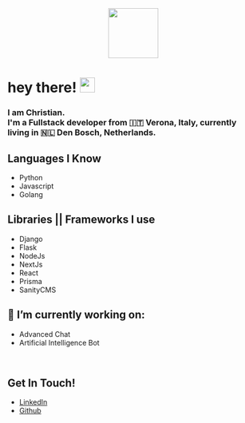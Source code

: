 <div id="header" align="center">
  <img src="https://media.giphy.com/media/ksE9feSa2b4V2GYwY4/giphy.gif" width="100"/>
 
</div>
<div align="center">
  <img src="https://komarev.com/ghpvc/?username=chris92vr&style=flat-square&color=blue" alt=""/>
</div>

<h1>
  hey there!
  <img src="https://media.giphy.com/media/hvRJCLFzcasrR4ia7z/giphy.gif" width="30px"/> 
</h1>
<h3>I am Christian. <br>
I'm a Fullstack developer from 🇮🇹<b> Verona, Italy</b>, currently living in 🇳🇱<b> Den Bosch, Netherlands</b>. </h3>


 
## Languages I Know
- Python
- Javascript
- Golang
  
## Libraries || Frameworks I use
- Django
- Flask
- NodeJs
- NextJs
- React
- Prisma
- SanityCMS

## 🔭 I’m currently working on:
 - Advanced Chat
 - Artificial Intelligence Bot

<br>
<be>

##  Get In Touch!
- <a href="https://www.linkedin.com/in/christian-garofoli/">LinkedIn<a>
- <a href="https://github.com/chris92vr">Github<a>







<!-- Icons -->

[1.1]: https://raw.githubusercontent.com/MartinHeinz/MartinHeinz/master/linkedin-3-16.png (Christian Garofoli LinkedIn profile)

[1.2]: https://cdn.jsdelivr.net/npm/simple-icons@v3/icons/gmail.svg
(Christian Garofoli GMAIL)


<!-- Links to your social media accounts -->
[1]: https://www.linkedin.com/in/christian-garofoli/
[2]: mailto:garofolichristian@gmail.com
<!--

**chris92vr/chris92vr** is a ✨ _special_ ✨ repository because its `README.md` (this file) appears on your GitHub profile.

Here are some ideas to get you started:

- 🔭 I’m currently working on ...
- 🌱 I’m currently learning ...
- 👯 I’m looking to collaborate on ...
- 🤔 I’m looking for help with ...
- 💬 Ask me about ...
- 📫 How to reach me: ...
- 😄 Pronouns: ...
- ⚡ Fun fact: ...
-->
